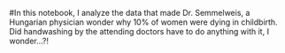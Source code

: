 #In this notebook, I analyze the data that made Dr. Semmelweis, a Hungarian physician wonder why 10% of women were dying in childbirth. Did handwashing 
by the attending doctors have to do anything with it, I wonder...?!
